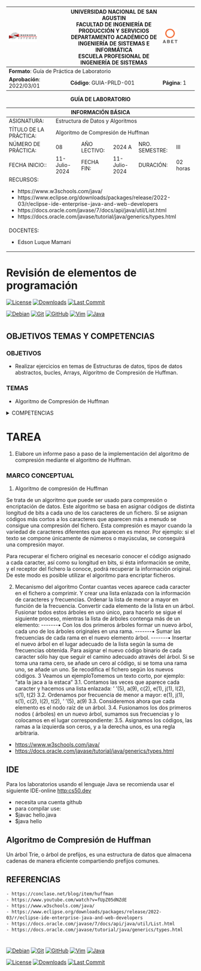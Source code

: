 <div align="center">
<table>
    <theader>
        <tr>
            <td><img src="https://github.com/rescobedoq/pw2/blob/main/epis.png?raw=true" alt="EPIS" style="width:50%; height:auto"/></td>
            <th>
                <span style="font-weight:bold;">UNIVERSIDAD NACIONAL DE SAN AGUSTIN</span><br />
                <span style="font-weight:bold;">FACULTAD DE INGENIERÍA DE PRODUCCIÓN Y SERVICIOS</span><br />
                <span style="font-weight:bold;">DEPARTAMENTO ACADÉMICO DE INGENIERÍA DE SISTEMAS E INFORMÁTICA</span><br />
                <span style="font-weight:bold;">ESCUELA PROFESIONAL DE INGENIERÍA DE SISTEMAS</span>
            </th>
            <td><img src="https://github.com/rescobedoq/pw2/blob/main/abet.png?raw=true" alt="ABET" style="width:50%; height:auto"/></td>
        </tr>
    </theader>
    <tbody>
        <tr><td colspan="3"><span style="font-weight:bold;">Formato</span>: Guía de Práctica de Laboratorio</td></tr>
        <tr><td><span style="font-weight:bold;">Aprobación</span>:  2022/03/01</td><td><span style="font-weight:bold;">Código</span>: GUIA-PRLD-001</td><td><span style="font-weight:bold;">Página</span>: 1</td></tr>
    </tbody>
</table>
</div>

<div align="center">
<span style="font-weight:bold;">GUÍA DE LABORATORIO</span><br />
</div>


<table>
<theader>
<tr><th colspan="6">INFORMACIÓN BÁSICA</th></tr>
</theader>
<tbody>
<tr><td>ASIGNATURA:</td><td colspan="5">Estructura de Datos y Algoritmos</td></tr>
<tr><td>TÍTULO DE LA PRÁCTICA:</td><td colspan="5">Algoritmo de Compresión de Huffman</td></tr>
<tr>
<td>NÚMERO DE PRÁCTICA:</td><td>08</td><td>AÑO LECTIVO:</td><td>2024 A</td><td>NRO. SEMESTRE:</td><td>III</td>
</tr>
<tr>
<td>FECHA INICIO::</td><td>11-Julio-2024</td><td>FECHA FIN:</td><td>11-Julio-2024</td><td>DURACIÓN:</td><td>02 horas</td>
</tr>
<tr><td colspan="6">RECURSOS:
    <ul>
        <li>https://www.w3schools.com/java/</li>
        <li>https://www.eclipse.org/downloads/packages/release/2022-03/r/eclipse-ide-enterprise-java-and-web-developers</li>
        <li>https://docs.oracle.com/javase/7/docs/api/java/util/List.html</li>
        <li>https://docs.oracle.com/javase/tutorial/java/generics/types.html</li>
    </ul>
</td>
</<tr>
<tr><td colspan="6">DOCENTES:
<ul>
<li>Edson Luque Mamani</li>
</ul>
</td>
</<tr>
</tdbody>
</table>

# Revisión de elementos de programación

[![License][license]][license-file]
[![Downloads][downloads]][releases]
[![Last Commit][last-commit]][releases]

[![Debian][Debian]][debian-site]
[![Git][Git]][git-site]
[![GitHub][GitHub]][github-site]
[![Vim][Vim]][vim-site]
[![Java][Java]][java-site]

#

## OBJETIVOS TEMAS Y COMPETENCIAS

### OBJETIVOS
- Realizar ejercicios en temas de Estructuras de datos, tipos de datos abstractos, bucles, Arrays, Algoritmo de Compresión de Huffman.

### TEMAS
- Algoritmo de Compresión de Huffman

<details>
<summary>COMPETENCIAS</summary>

- C.m. Construye responsablemente soluciones haciendo uso de estructuras de datos y algoritmos, siguiendo un proceso adecuado para resolver problemas computacionales que se ajustan al uso de los recursos disponibles y a especificaciones concretas.

</details>

# TAREA
1. Elabore un informe paso a paso de la implementación del algoritmo de compresión mediante el algoritmo de Huffman.

### MARCO CONCEPTUAL
1. Algoritmo de compresión de Huffman

Se trata de un algoritmo que puede ser usado para compresión o encriptación de datos. Este algoritmo se basa en asignar códigos de distinta longitud de bits a cada uno de los caracteres de un fichero. 
Si se asignan códigos más cortos a los caracteres que aparecen más a menudo se consigue una compresión del fichero.
Esta compresión es mayor cuando la variedad de caracteres diferentes que aparecen es menor.
Por ejemplo: si el texto se compone  únicamente de números o mayúsculas, se conseguirá una compresión mayor.

Para recuperar el fichero original es necesario conocer el código asignado a cada caracter, así como su longitud en bits, si  ésta información se omite, y el receptor del fichero la conoce, podrá recuperar la información original. De este modo es posible utilizar el algoritmo para encriptar ficheros.

2. Mecanismo del algoritmo
Contar cuantas veces aparece cada caracter en el fichero a comprimir. Y crear una lista enlazada con la información de caracteres y frecuencias.
Ordenar la lista de menor a mayor en función de la frecuencia.
Convertir cada elemento de la lista en un árbol.
Fusionar todos estos  árboles en uno  único, para hacerlo se sigue el siguiente proceso, mientras la lista de  árboles contenga más de un elemento:
-------• Con los dos primeros árboles formar un nuevo  árbol, cada uno de los  árboles originales en una rama.
-------• Sumar las frecuencias de cada rama en el nuevo elemento árbol.
-------• Insertar el nuevo  árbol en el lugar adecuado de la lista según la suma de frecuencias obtenida.
Para asignar el nuevo código binario de cada caracter sólo hay que seguir el camino adecuado através del árbol. 
Si se toma una rama cero, se añade un cero al código, si se toma una rama uno, se añade un uno.
Se recodifica el fichero según los nuevos códigos.
3 Veamos un ejemploTomemos un texto corto, por ejemplo: "ata la jaca a la estaca”
3.1. Contamos las veces que aparece cada caracter y hacemos una lista enlazada: ’  ’(5), a(9), c(2), e(1), j(1), l(2), s(1), t(2)
3.2. Ordenamos por frecuencia de menor a mayor: e(1), j(1), s(1), c(2), l(2), t(2), ’  ’(5), a(9)
3.3. Consideremos ahora que cada elemento es el nodo raíz de un árbol.
3.4. Fusionamos los dos primeros nodos ( árboles) en un nuevo  árbol, sumamos sus frecuencias y lo colocamos en el lugar correspondiente:
3.5. Asignamos los códigos, las ramas a la izquierda son ceros, y a la derecha unos, es una regla arbitraria.

- https://www.w3schools.com/java/
- https://docs.oracle.com/javase/tutorial/java/generics/types.html

## IDE 
Para los laboratorios usando el lenguaje Java se recomienda usar el siguiente IDE-online 
[http:cs50.dev](https://cs50.dev)

- necesita una cuenta github
- para compilar use:
- $javac hello.java
- $java hello

## Algoritmo de Compresión de Huffman
Un árbol Trie, o árbol de prefijos, es una estructura de datos que almacena cadenas de manera eficiente compartiendo prefijos comunes.



## REFERENCIAS
    - https://conclase.net/blog/item/huffman
    - https://www.youtube.com/watch?v=fUpZ05dNZdE
    - https://www.w3schools.com/java/
    - https://www.eclipse.org/downloads/packages/release/2022-03/r/eclipse-ide-enterprise-java-and-web-developers
    - https://docs.oracle.com/javase/7/docs/api/java/util/List.html
    - https://docs.oracle.com/javase/tutorial/java/generics/types.html
#

[license]: https://img.shields.io/github/license/rescobedoq/pw2?label=rescobedoq
[license-file]: https://github.com/rescobedoq/pw2/blob/main/LICENSE

[downloads]: https://img.shields.io/github/downloads/rescobedoq/pw2/total?label=Downloads
[releases]: https://github.com/rescobedoq/pw2/releases/

[last-commit]: https://img.shields.io/github/last-commit/rescobedoq/pw2?label=Last%20Commit

[Debian]: https://img.shields.io/badge/Debian-D70A53?style=for-the-badge&logo=debian&logoColor=white
[debian-site]: https://www.debian.org/index.es.html

[Git]: https://img.shields.io/badge/git-%23F05033.svg?style=for-the-badge&logo=git&logoColor=white
[git-site]: https://git-scm.com/

[GitHub]: https://img.shields.io/badge/github-%23121011.svg?style=for-the-badge&logo=github&logoColor=white
[github-site]: https://github.com/

[Vim]: https://img.shields.io/badge/VIM-%2311AB00.svg?style=for-the-badge&logo=vim&logoColor=white
[vim-site]: https://www.vim.org/

[Java]: https://img.shields.io/badge/java-%23ED8B00.svg?style=for-the-badge&logo=java&logoColor=white
[java-site]: https://docs.oracle.com/javase/tutorial/


[![Debian][Debian]][debian-site]
[![Git][Git]][git-site]
[![GitHub][GitHub]][github-site]
[![Vim][Vim]][vim-site]
[![Java][Java]][java-site]

[![License][license]][license-file]
[![Downloads][downloads]][releases]
[![Last Commit][last-commit]][releases]
